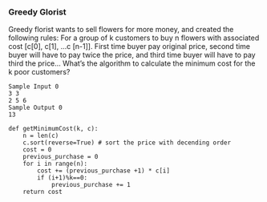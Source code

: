 ### Greedy Glorist

Greedy florist wants to sell flowers for more money, and created the following rules:
For a group of k customers to buy n flowers with associated cost [c[0], c[1], …c [n-1]]. First time buyer pay original price, second time buyer will have to pay twice the price, and third time buyer will have to pay third the price…
What’s the algorithm to calculate the minimum cost for the k poor customers?

```
Sample Input 0
3 3
2 5 6
Sample Output 0
13
```
```
def getMinimumCost(k, c):
    n = len(c)
    c.sort(reverse=True) # sort the price with decending order 
    cost = 0
    previous_purchase = 0
    for i in range(n):
        cost += (previous_purchase +1) * c[i]
        if (i+1)%k==0:
            previous_purchase += 1
    return cost
 ```

